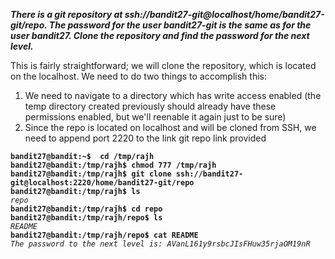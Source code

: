 ***There is a git repository at ssh://bandit27-git@localhost/home/bandit27-git/repo. The password for the user bandit27-git is the same as for the user bandit27. Clone the repository and find the password for the next level.***  

This is fairly straightforward; we will clone the repository, which is located on the localhost. We need to do two things to accomplish this:
1. We need to navigate to a directory which has write access enabled (the temp directory created previously should already have these permissions enabled, but we'll reenable it again just to be sure)
2. Since the repo is located on localhost and will be cloned from SSH, we need to append port 2220 to the link git repo link provided

**`bandit27@bandit:~$  cd /tmp/rajh`**  
**`bandit27@bandit:/tmp/rajh$ chmod 777 /tmp/rajh`**  
**`bandit27@bandit:/tmp/rajh$ git clone ssh://bandit27-git@localhost:2220/home/bandit27-git/repo`**  
**`bandit27@bandit:/tmp/rajh$ ls`**  
*`repo`*  
**`bandit27@bandit:/tmp/rajh$ cd repo`**  
**`bandit27@bandit:/tmp/rajh/repo$ ls`**  
*`README`*  
**`bandit27@bandit:/tmp/rajh/repo$ cat README`**  
*`The password to the next level is: AVanL161y9rsbcJIsFHuw35rjaOM19nR`*
